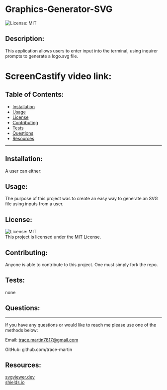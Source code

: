 
  # Graphics-Generator-SVG

  ![License: MIT](https://img.shields.io/badge/License-MIT-green.svg)
  
  ## Description:

  This application allows users to enter input into the terminal, using inquirer prompts to generate a logo.svg file.

  # ScreenCastify video link:


  ## Table of Contents:

  - [Installation](#installation)
  - [Usage](#usage)
  - [License](#license)
  - [Contributing](#contributing)
  - [Tests](#tests)
  - [Questions](#questions)
  - [Resources](#resources)
  <hr>
  
  ## Installation:

  A user can either:

  ## Usage:

  The purpose of this project was to create an easy way to generate an SVG file using inputs from a user.

  ## License:

  ![License: MIT](https://img.shields.io/badge/License-MIT-green.svg)
  <br>
  This project is licensed under the <a href="https://opensource.org/license/mit/">MIT</a> License.


  ## Contributing:

  Anyone is able to contribute to this project. One must simply fork the repo.

  ## Tests:

  none

  ## Questions:
  <hr>

  If you have any questions or would like to reach me please use one of the methods below:

  Email: trace.martin7817@gmail.com

  GitHub: github.com/trace-martin

  ## Resources:
  
  [svgviewer.dev]()
  <br>
  [shields.io]()